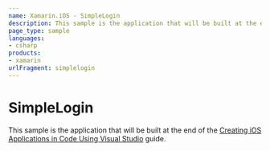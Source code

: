 ```yaml
---
name: Xamarin.iOS - SimpleLogin
description: This sample is the application that will be built at the end of the Creating iOS Applications in Code Using Visual Studio guide.
page_type: sample
languages:
- csharp
products:
- xamarin
urlFragment: simplelogin
---
```

# SimpleLogin

This sample is the application that will be built at the end of the [Creating iOS Applications in Code Using Visual Studio](http://developer.xamarin.com/guides/ios/application_fundamentals/ios_code_only/) guide.




